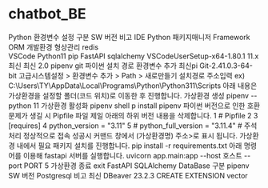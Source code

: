 # chatbot_BE

 Python
환경변수 설정
구분
SW
버전
비고
IDE
 Python
패키지매니저
Framework
 ORM
개발환경
형상관리
redis   
VSCode
 Python11
 pip
 FastAPI
 sqlalchemy
 VSCodeUserSetup-x64-1.80.1 
11.x 
최신 
최신 
2.0 
pipenv
 git
파이썬 설치 경로 환경변수 추가
최신pi
 Git-2.41.0.3-64-bit 
고급시스템설정 > 환경변수 추가 > Path > 새로만들기  설치경로 주소입력
ex) 
C:\Users\TY\AppData\Local\Programs\Python\Python311\Scripts
아래 내용은 가상환경을 설정할 폴더(코드 위치)로 이동한 후 진행합니다.
가상환경 생성
pipenv --python 11 
가상환경 활성화
pipenv shell
 p install pipenv
파이썬 버전으로 인한 호환 문제가 생길 시 Pipfile 파일 제일 아래의 하위 버전 내용을 삭제합니다.
 1 # Pipfile
 2
 3 [requires]
 4 python_version = "3.11"
 5 # python_full_version = "3.11.4" # 주석처리
정상적으로 접속 성공시 커맨드 창에서 
(가상환경명) 주소>로 표시 됩니다. 
가상환경 내에서 필요 패키지 설치를 진행합니다.
 pip install -r requirements.txt
아래 명령어를 이용해 fastapi 서버를 실행합니다.
 uvicorn app.main:app --host 호스트 --port PORT
 5
가상환경 종료 
exit
 FastAPI
 SQLAlchemy
 DataBase
구분
pipenv
 SW
버전
Postgresql
비고
최신
DBeaver
 23.2.3 
CREATE EXTENSION vector
